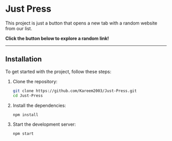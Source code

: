 # Just Press

This project is just a button that opens a new tab with a random website from our list.

**Click the button below to explore a random link!**

---

## Installation

To get started with the project, follow these steps:

1. Clone the repository:

   ```bash
   git clone https://github.com/Kareem2003/Just-Press.git
   cd Just-Press
   ```

2. Install the dependencies:

   ```bash
   npm install
   ```

3. Start the development server:
   ```bash
   npm start
   ```
